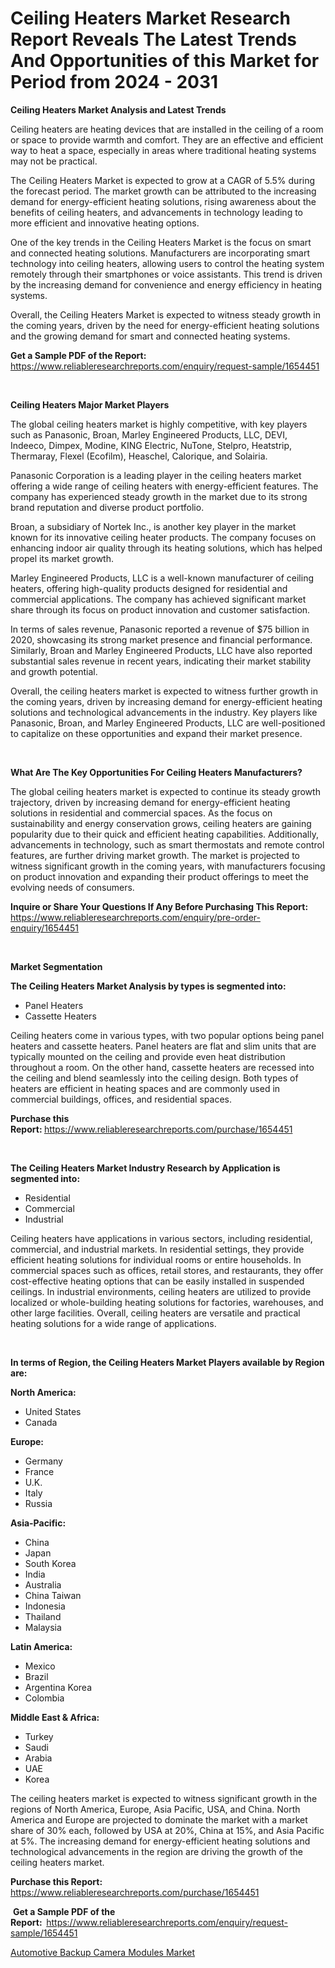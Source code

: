 <p><h1>Ceiling Heaters Market Research Report Reveals The Latest Trends And Opportunities of this Market for Period from 2024 - 2031</h1></p><p><strong>Ceiling Heaters Market Analysis and Latest Trends</strong></p>
<p><p>Ceiling heaters are heating devices that are installed in the ceiling of a room or space to provide warmth and comfort. They are an effective and efficient way to heat a space, especially in areas where traditional heating systems may not be practical. </p><p>The Ceiling Heaters Market is expected to grow at a CAGR of 5.5% during the forecast period. The market growth can be attributed to the increasing demand for energy-efficient heating solutions, rising awareness about the benefits of ceiling heaters, and advancements in technology leading to more efficient and innovative heating options. </p><p>One of the key trends in the Ceiling Heaters Market is the focus on smart and connected heating solutions. Manufacturers are incorporating smart technology into ceiling heaters, allowing users to control the heating system remotely through their smartphones or voice assistants. This trend is driven by the increasing demand for convenience and energy efficiency in heating systems. </p><p>Overall, the Ceiling Heaters Market is expected to witness steady growth in the coming years, driven by the need for energy-efficient heating solutions and the growing demand for smart and connected heating systems.</p></p>
<p><strong>Get a Sample PDF of the Report:&nbsp;</strong> <a href="https://www.reliableresearchreports.com/enquiry/request-sample/1654451">https://www.reliableresearchreports.com/enquiry/request-sample/1654451</a></p>
<p>&nbsp;</p>
<p><strong>Ceiling Heaters Major Market Players</strong></p>
<p><p>The global ceiling heaters market is highly competitive, with key players such as Panasonic, Broan, Marley Engineered Products, LLC, DEVI, Indeeco, Dimpex, Modine, KING Electric, NuTone, Stelpro, Heatstrip, Thermaray, Flexel (Ecofilm), Heaschel, Calorique, and Solairia.</p><p>Panasonic Corporation is a leading player in the ceiling heaters market offering a wide range of ceiling heaters with energy-efficient features. The company has experienced steady growth in the market due to its strong brand reputation and diverse product portfolio.</p><p>Broan, a subsidiary of Nortek Inc., is another key player in the market known for its innovative ceiling heater products. The company focuses on enhancing indoor air quality through its heating solutions, which has helped propel its market growth.</p><p>Marley Engineered Products, LLC is a well-known manufacturer of ceiling heaters, offering high-quality products designed for residential and commercial applications. The company has achieved significant market share through its focus on product innovation and customer satisfaction.</p><p>In terms of sales revenue, Panasonic reported a revenue of $75 billion in 2020, showcasing its strong market presence and financial performance. Similarly, Broan and Marley Engineered Products, LLC have also reported substantial sales revenue in recent years, indicating their market stability and growth potential.</p><p>Overall, the ceiling heaters market is expected to witness further growth in the coming years, driven by increasing demand for energy-efficient heating solutions and technological advancements in the industry. Key players like Panasonic, Broan, and Marley Engineered Products, LLC are well-positioned to capitalize on these opportunities and expand their market presence.</p></p>
<p>&nbsp;</p>
<p><strong>What Are The Key Opportunities For Ceiling Heaters Manufacturers?</strong></p>
<p><p>The global ceiling heaters market is expected to continue its steady growth trajectory, driven by increasing demand for energy-efficient heating solutions in residential and commercial spaces. As the focus on sustainability and energy conservation grows, ceiling heaters are gaining popularity due to their quick and efficient heating capabilities. Additionally, advancements in technology, such as smart thermostats and remote control features, are further driving market growth. The market is projected to witness significant growth in the coming years, with manufacturers focusing on product innovation and expanding their product offerings to meet the evolving needs of consumers.</p></p>
<p><strong>Inquire or Share Your Questions If Any Before Purchasing This Report:</strong> <a href="https://www.reliableresearchreports.com/enquiry/pre-order-enquiry/1654451">https://www.reliableresearchreports.com/enquiry/pre-order-enquiry/1654451</a></p>
<p>&nbsp;</p>
<p><strong>Market Segmentation</strong></p>
<p><strong>The Ceiling Heaters Market Analysis by types is segmented into:</strong></p>
<p><ul><li>Panel Heaters</li><li>Cassette Heaters</li></ul></p>
<p><p>Ceiling heaters come in various types, with two popular options being panel heaters and cassette heaters. Panel heaters are flat and slim units that are typically mounted on the ceiling and provide even heat distribution throughout a room. On the other hand, cassette heaters are recessed into the ceiling and blend seamlessly into the ceiling design. Both types of heaters are efficient in heating spaces and are commonly used in commercial buildings, offices, and residential spaces.</p></p>
<p><strong>Purchase this Report:&nbsp;</strong><a href="https://www.reliableresearchreports.com/purchase/1654451">https://www.reliableresearchreports.com/purchase/1654451</a></p>
<p>&nbsp;</p>
<p><strong>The Ceiling Heaters Market Industry Research by Application is segmented into:</strong></p>
<p><ul><li>Residential</li><li>Commercial</li><li>Industrial</li></ul></p>
<p><p>Ceiling heaters have applications in various sectors, including residential, commercial, and industrial markets. In residential settings, they provide efficient heating solutions for individual rooms or entire households. In commercial spaces such as offices, retail stores, and restaurants, they offer cost-effective heating options that can be easily installed in suspended ceilings. In industrial environments, ceiling heaters are utilized to provide localized or whole-building heating solutions for factories, warehouses, and other large facilities. Overall, ceiling heaters are versatile and practical heating solutions for a wide range of applications.</p></p>
<p>&nbsp;</p>
<p><strong>In terms of Region, the Ceiling Heaters Market Players available by Region are:</strong></p>
<p>
    <p> <strong> North America: </strong>
        <ul>
            <li>United States</li>
            <li>Canada</li>
        </ul>
        </p> 
    <p> <strong> Europe: </strong>
        <ul>
            <li>Germany</li>
            <li>France</li>
            <li>U.K.</li>
            <li>Italy</li>
            <li>Russia</li>
        </ul>
        </p> 
    <p> <strong> Asia-Pacific: </strong>
        <ul>
            <li>China</li>
            <li>Japan</li>
            <li>South Korea</li>
            <li>India</li>
            <li>Australia</li>
            <li>China Taiwan</li>
            <li>Indonesia</li>
            <li>Thailand</li>
            <li>Malaysia</li>
        </ul>
        </p> 
    <p> <strong> Latin America: </strong>
        <ul>
            <li>Mexico</li>
            <li>Brazil</li>
            <li>Argentina Korea</li>
            <li>Colombia</li>
        </ul>
        </p> 
    <p> <strong> Middle East & Africa: </strong>
        <ul>
            <li>Turkey</li>
            <li>Saudi</li>
            <li>Arabia</li>
            <li>UAE</li>
            <li>Korea</li>
        </ul>
    </p>
    </p>
<p><p>The ceiling heaters market is expected to witness significant growth in the regions of North America, Europe, Asia Pacific, USA, and China. North America and Europe are projected to dominate the market with a market share of 30% each, followed by USA at 20%, China at 15%, and Asia Pacific at 5%. The increasing demand for energy-efficient heating solutions and technological advancements in the region are driving the growth of the ceiling heaters market.</p></p>
<p><strong>Purchase this Report: </strong><a href="https://www.reliableresearchreports.com/purchase/1654451">https://www.reliableresearchreports.com/purchase/1654451</a></p>
<p>&nbsp;<strong>Get a Sample PDF of the Report:&nbsp;&nbsp;</strong><a href="https://www.reliableresearchreports.com/enquiry/request-sample/1654451">https://www.reliableresearchreports.com/enquiry/request-sample/1654451</a></p>
<p><strong></strong></p>
<p><p><a href="https://silk-columnist-571.notion.site/Global-Automotive-Backup-Camera-Modules-Market-Size-and-Market-Trends-Insights-and-Projections-from-328b4f811bed4d479fc566156495b644">Automotive Backup Camera Modules Market</a></p></p>